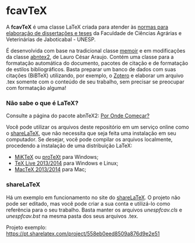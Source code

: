# fcavTeX

A **fcavTeX** é uma classe LaTeX criada para atender às [normas para elaboração de dissertações e teses](http://www.fcav.unesp.br/Home/posgraduacao/normas_disss_tese.pdf) da Faculdade de Ciências Agrárias e Veterinárias de Jaboticabal - UNESP. 

É desenvolvida com base na tradicional classe [memoir](https://www.ctan.org/pkg/memoir) e em modificações da classe [abntex2](https://github.com/abntex/abntex2), de Lauro César Araujo. Contém uma classe para a formatação automática do documento, pacotes de citação e de formatação de estilos bibliográficos. Basta preparar um banco de dados com suas citações (BiBTeX) utilizando, por exemplo, o [Zotero](http://www.zotero.org/) e elaborar um arquivo .tex somente com o conteúdo de seu trabalho, sem precisar se preocupar com formatação alguma!

### Não sabe o que é LaTeX? ###

Consulte a página do pacote abnTeX2: [Por Onde Começar?](https://github.com/abntex/abntex2/wiki/PorOndeComecar)

Você pode utilizar os arquivos deste repositório em um serviço online como o [shareLaTeX](https://pt.sharelatex.com/), que não necessita que seja feita uma instalação em seu computador. Se desejar, você pode compilar os arquivos localmente, procedendo a instalação de uma distribuição LaTeX:

  * [MiKTeX](http://www.miktex.org/) ou [proTeXt](http://www.tug.org/protext/) para Windows;
  * [TeX Live 2013/2014](http://www.tug.org/texlive/) para Windows e Linux;
  * [MacTeX 2013/2014](http://tug.org/mactex/) para Mac;

### shareLaTeX ###

Há um exemplo em funcionamento no site do [shareLaTeX](https://pt.sharelatex.com/). O projeto não pode ser editado, mas você pode criar a sua conta e utilizá-lo como referência para o seu trabalho. Basta manter os arquivos *unespfcav.cls* e *unespfcav.bst* na mesma pasta dos seus arquivos .tex.

Projeto exemplo: https://pt.sharelatex.com/project/558eb0eed8509a876d9e2e51
